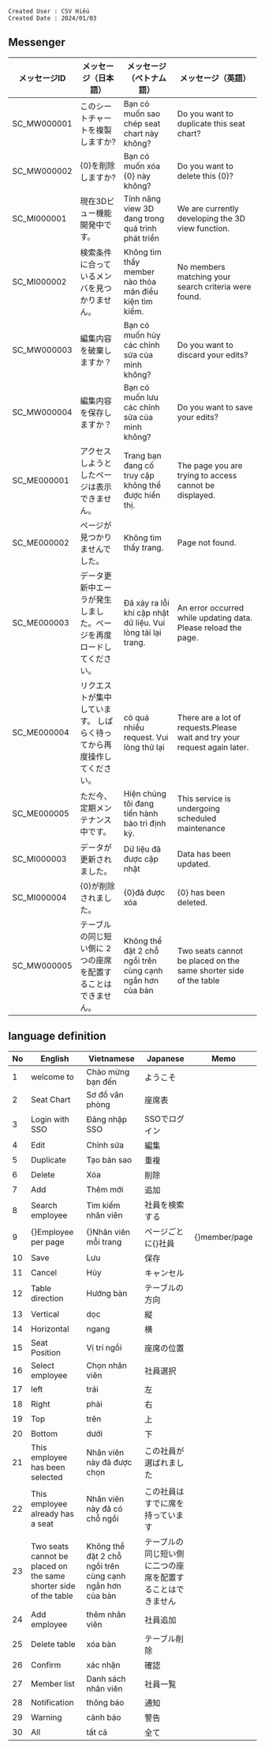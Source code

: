 ```
Created User : CSV Hiếu
Created Date : 2024/01/03
```
## Messenger

|メッセージID|メッセージ（日本語）|メッセージ（ベトナム語）|メッセージ（英語）|
|-----------|------------------------------|------------------------------------------|-----------------------------------------|
|SC_MW000001|このシートチャートを複製しますか?|Bạn có muốn sao chép seat chart này không?|Do you want to duplicate this seat chart?|
|SC_MW000002|{0}を削除しますか?|Bạn có muốn xóa {0} này không?|Do you want to delete this {0}?|
|SC_MI000001|現在3Dビュー機能開発中です。|Tính năng view 3D đang trong quá trình phát triển|We are currently developing the 3D view function.|
|SC_MI000002|検索条件に合っているメンバを見つかりません。|Không tìm thấy member nào thỏa mãn điều kiện tìm kiếm.|No members matching your search criteria were found.|
|SC_MW000003|編集内容を破棄しますか？|Bạn có muốn hủy các chỉnh sửa của mình không?|Do you want to discard your edits?|
|SC_MW000004|編集内容を保存しますか？|Bạn có muốn lưu các chỉnh sửa của mình không?|Do you want to save your edits?|
|SC_ME000001|アクセスしようとしたページは表示できません。|Trang bạn đang cố truy cập không thể được hiển thị.|The page you are trying to access cannot be displayed.|
|SC_ME000002|ページが見つかりませんでした。|Không tìm thấy trang.|Page not found.|
|SC_ME000003|データ更新中エーラが発生しました。ページを再度ロードしてください。	|Đã xảy ra lỗi khi cập nhật dữ liệu. Vui lòng tải lại trang.|An error occurred while updating data. Please reload the page.|
|SC_ME000004|リクエストが集中しています。 しばらく待ってから再度操作してください。|có quá nhiều request. Vui lòng thử lại|There are a lot of requests.Please wait and try your request again later.|
|SC_ME000005|ただ今、定期メンテナンス中です。|Hiện chúng tôi đang tiến hành bảo trì định kỳ.|This service is undergoing scheduled maintenance|
|SC_MI000003|データが更新されました。|Dữ liệu đã được cập nhật|Data has been updated.|
|SC_MI000004|{0}が削除されました。|{0}đã được xóa|{0} has been deleted.|
|SC_MW000005|テーブルの同じ短い側に 2 つの座席を配置することはできません。|Không thể đặt 2 chỗ ngồi trên cùng cạnh ngắn hơn của bàn|Two seats cannot be placed on the same shorter side of the table|

## language definition

| No | English                                                          | Vietnamese                                               | Japanese                      | Memo          |
| -- | ---------------------------------------------------------------- | -------------------------------------------------------- | ----------------------------- | ------------- |
| 1  | welcome to                                                       | Chào mừng bạn đến                                        | ようこそ                          |               |
| 2  | Seat Chart                                                       | Sơ đồ văn phòng                                          | 座席表                           |               |
| 3  | Login with SSO                                                   | Đăng nhập SSO                                            | SSOでログイン                      |               |
| 4  | Edit                                                             | Chỉnh sửa                                                | 編集                            |               |
| 5  | Duplicate                                                        | Tạo bản sao                                              | 重複                            |               |
| 6  | Delete                                                           | Xóa                                                      | 削除                            |               |
| 7  | Add                                                              | Thêm mới                                                 | 追加                            |               |
| 8  | Search employee                                                  | Tìm kiếm nhân viên                                       | 社員を検索する                       |               |
| 9  | {}Employee per page                                              | {}Nhân viên mỗi trang                                    | ページごとに{}社員                    | {}member/page |
| 10 | Save                                                             | Lưu                                                      | 保存                            |               |
| 11 | Cancel                                                           | Hủy                                                      | キャンセル                         |               |
| 12 | Table direction                                                  | Hướng bàn                                                | テーブルの方向                       |               |
| 13 | Vertical                                                         | dọc                                                      | 縦                             |               |
| 14 | Horizontal                                                       | ngang                                                    | 横                             |               |
| 15 | Seat Position                                                    | Vị trí ngồi                                              | 座席の位置                         |               |
| 16 | Select employee                                                  | Chọn nhân viên                                           | 社員選択                          |               |
| 17 | left                                                             | trái                                                     | 左                             |               |
| 18 | Right                                                            | phải                                                     | 右                             |               |
| 19 | Top                                                              | trên                                                     | 上                             |               |
| 20 | Bottom                                                           | dưới                                                     | 下                             |               |
| 21 | This employee has been selected                                  | Nhân viên này đã được chọn                               | この社員が選ばれました                   |               |
| 22 | This employee already has a seat                                 | Nhân viên này đã có chỗ ngồi                             | この社員はすでに席を持っています              |               |
| 23 | Two seats cannot be placed on the same shorter side of the table | Không thể đặt 2 chỗ ngồi trên cùng cạnh ngắn hơn của bàn | テーブルの同じ短い側に二つの座席を配置することはできません |               |
| 24 | Add employee                                                     | thêm nhân viên                                           | 社員追加                          |               |
| 25 | Delete table                                                     | xóa bàn                                                  | テーブル削除                        |               |
| 26 | Confirm                                                          | xác nhận                                                 | 確認                            |               |
| 27 | Member list                                                      | Danh sách nhân viên                                      | 社員一覧                          |               |
| 28 | Notification                                                     | thông báo                                                | 通知                            |               |
| 29 | Warning                                                          | cảnh báo                                                 | 警告                            |               |
| 30 | All                                                              | tất cả                                                   | 全て                            |               |
